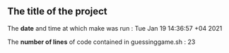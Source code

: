 ## The title of the project

The **date** and time at which make was run : 
Tue Jan 19 14:36:57 +04 2021

The **number of lines** of code contained in guessinggame.sh : 
23
